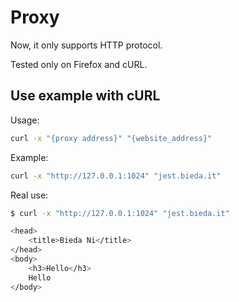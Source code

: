 # Proxy

Now, it only supports HTTP protocol.

Tested only on Firefox and cURL.

## Use example with cURL

Usage:
```sh
curl -x "{proxy address}" "{website_address}"
```

Example:
```sh
curl -x "http://127.0.0.1:1024" "jest.bieda.it"
```

Real use:
```sh
$ curl -x "http://127.0.0.1:1024" "jest.bieda.it"

<head>
	<title>Bieda Ni</title>
</head>
<body>
	<h3>Hello</h3>
	Hello
</body>
```